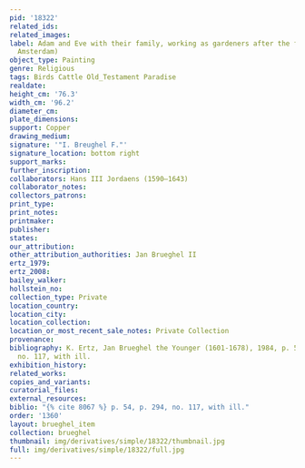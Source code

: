 ```yaml
---
pid: '18322'
related_ids: 
related_images: 
label: Adam and Eve with their family, working as gardeners after the fall (Christie&apos;s,
  Amsterdam)
object_type: Painting
genre: Religious
tags: Birds Cattle Old_Testament Paradise
realdate: 
height_cm: '76.3'
width_cm: '96.2'
diameter_cm: 
plate_dimensions: 
support: Copper
drawing_medium: 
signature: '"I. Breughel F."'
signature_location: bottom right
support_marks: 
further_inscription: 
collaborators: Hans III Jordaens (1590–1643)
collaborator_notes: 
collectors_patrons: 
print_type: 
print_notes: 
printmaker: 
publisher: 
states: 
our_attribution: 
other_attribution_authorities: Jan Brueghel II
ertz_1979: 
ertz_2008: 
bailey_walker: 
hollstein_no: 
collection_type: Private
location_country: 
location_city: 
location_collection: 
location_or_most_recent_sale_notes: Private Collection
provenance: 
bibliography: K. Ertz, Jan Brueghel the Younger (1601-1678), 1984, p. 54, p. 294,
  no. 117, with ill.
exhibition_history: 
related_works: 
copies_and_variants: 
curatorial_files: 
external_resources: 
biblio: "{% cite 8067 %} p. 54, p. 294, no. 117, with ill."
order: '1360'
layout: brueghel_item
collection: brueghel
thumbnail: img/derivatives/simple/18322/thumbnail.jpg
full: img/derivatives/simple/18322/full.jpg
---
```


